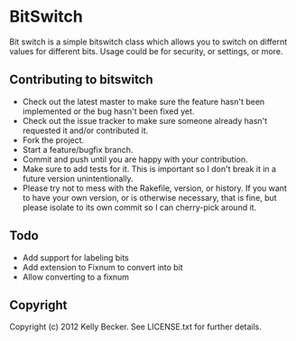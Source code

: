# BitSwitch

Bit switch is a simple bitswitch class which allows you to switch on differnt values for different bits.
Usage could be for security, or settings, or more.

## Contributing to bitswitch
 
* Check out the latest master to make sure the feature hasn't been implemented or the bug hasn't been fixed yet.
* Check out the issue tracker to make sure someone already hasn't requested it and/or contributed it.
* Fork the project.
* Start a feature/bugfix branch.
* Commit and push until you are happy with your contribution.
* Make sure to add tests for it. This is important so I don't break it in a future version unintentionally.
* Please try not to mess with the Rakefile, version, or history. If you want to have your own version, or is otherwise necessary, that is fine, but please isolate to its own commit so I can cherry-pick around it.

## Todo

* Add support for labeling bits
* Add extension to Fixnum to convert into bit
* Allow converting to a fixnum

## Copyright

Copyright (c) 2012 Kelly Becker. See LICENSE.txt for
further details.

